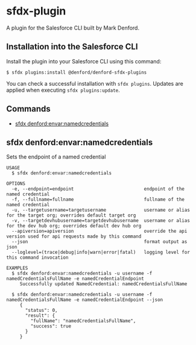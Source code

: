 # sfdx-plugin

A plugin for the Salesforce CLI built by Mark Denford.

## Installation into the Salesforce CLI

Install the plugin into your Salesforce CLI using this command:

```sh-session
$ sfdx plugins:install @denford/denford-sfdx-plugins
```

You can check a successful installation with `sfdx plugins`. Updates are applied when executing `sfdx plugins:update`.

<!-- install -->

## Commands

<!-- commands -->

- [sfdx denford:envar:namedcredentials](#sfdx-denfordenvarnamedcredentials)

## sfdx denford:envar:namedcredentials

Sets the endpoint of a named credential

```
USAGE
  $ sfdx denford:envar:namedcredentials

OPTIONS
  -e, --endpoint=endpoint                          endpoint of the named credential
  -f, --fullname=fullname                          fullname of the named credential
  -u, --targetusername=targetusername              username or alias for the target org; overrides default target org
  -v, --targetdevhubusername=targetdevhubusername  username or alias for the dev hub org; overrides default dev hub org
  --apiversion=apiversion                          override the api version used for api requests made by this command
  --json                                           format output as json
  --loglevel=(trace|debug|info|warn|error|fatal)   logging level for this command invocation

EXAMPLES
  $ sfdx denford:envar:namedcredentials -u username -f namedCredentialsFullName -e namedCredentialEndpoint
     Successfully updated NamedCredential: namedCredentialsFullName

  $ sfdx denford:envar:namedcredentials -u username -f namedCredentialsFullName -e namedCredentialEndpoint --json
     {
       "status": 0,
       "result": {
         "fullName": "namedCredentialsFullName",
         "success": true
       }
     }
```


<!-- commandsstop -->